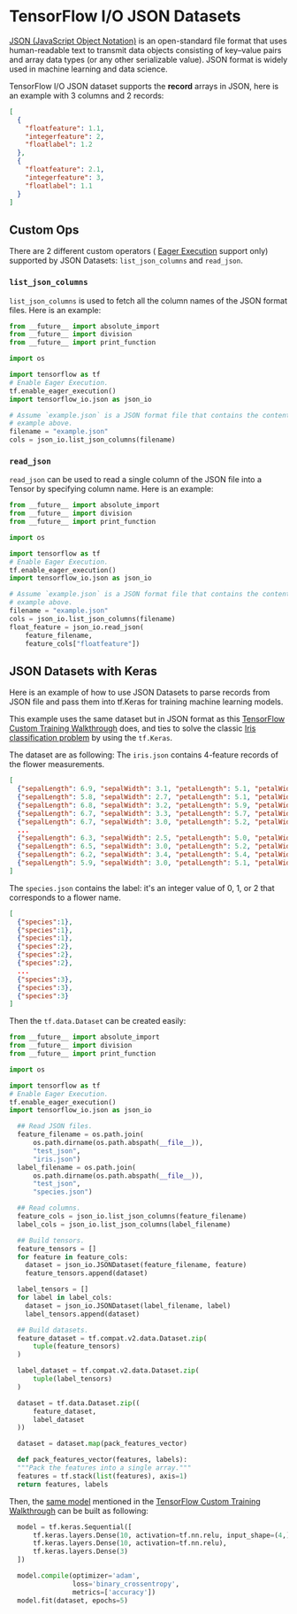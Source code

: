 # TensorFlow I/O JSON Datasets

[JSON (JavaScript Object Notation)](https://www.json.org/) is an open-standard
file format that uses human-readable text to transmit data objects consisting
of key–value pairs and array data types (or any other serializable value). JSON
format is widely used in machine learning and data science.

TensorFlow I/O JSON dataset supports the **record** arrays in JSON, here
is an example with 3 columns and 2 records:

```json
[
  {
    "floatfeature": 1.1,
    "integerfeature": 2,
    "floatlabel": 1.2
  },
  {
    "floatfeature": 2.1,
    "integerfeature": 3,
    "floatlabel": 1.1  
  }
]
```

## Custom Ops

There are 2 different custom operators (
[Eager Execution](https://www.tensorflow.org/guide/eager) support only)
supported by JSON Datasets: `list_json_columns` and `read_json`.

### `list_json_columns`

`list_json_columns` is used to fetch all the column names of the JSON format
files. Here is an example:

```python
from __future__ import absolute_import
from __future__ import division
from __future__ import print_function

import os

import tensorflow as tf
# Enable Eager Execution.
tf.enable_eager_execution()
import tensorflow_io.json as json_io

# Assume `example.json` is a JSON format file that contains the content of the
# example above.
filename = "example.json"
cols = json_io.list_json_columns(filename)
```

### `read_json`

`read_json` can be used to read a single column of the JSON file into a
Tensor by specifying column name. Here is an example:

```python
from __future__ import absolute_import
from __future__ import division
from __future__ import print_function

import os

import tensorflow as tf
# Enable Eager Execution.
tf.enable_eager_execution()
import tensorflow_io.json as json_io

# Assume `example.json` is a JSON format file that contains the content of the
# example above.
filename = "example.json"
cols = json_io.list_json_columns(filename)
float_feature = json_io.read_json(
    feature_filename,
    feature_cols["floatfeature"])
```

## JSON Datasets with Keras

Here is an example of how to use JSON Datasets to parse records from JSON file
and pass them into tf.Keras for training machine learning models.

This example uses the same dataset but in JSON format as this
[TensorFlow Custom Training Walkthrough](https://www.tensorflow.org/tutorials/eager/custom_training_walkthrough)
does, and ties to solve the classic
[Iris classification problem](https://en.wikipedia.org/wiki/Iris_flower_data_set)
by using the `tf.Keras`.

The dataset are as following:
The `iris.json` contains 4-feature records of the flower measurements.

```json
[
  {"sepalLength": 6.9, "sepalWidth": 3.1, "petalLength": 5.1, "petalWidth": 2.3},
  {"sepalLength": 5.8, "sepalWidth": 2.7, "petalLength": 5.1, "petalWidth": 1.9},
  {"sepalLength": 6.8, "sepalWidth": 3.2, "petalLength": 5.9, "petalWidth": 2.3},
  {"sepalLength": 6.7, "sepalWidth": 3.3, "petalLength": 5.7, "petalWidth": 2.5},
  {"sepalLength": 6.7, "sepalWidth": 3.0, "petalLength": 5.2, "petalWidth": 2.3},
  ...
  {"sepalLength": 6.3, "sepalWidth": 2.5, "petalLength": 5.0, "petalWidth": 1.9},
  {"sepalLength": 6.5, "sepalWidth": 3.0, "petalLength": 5.2, "petalWidth": 2.0},
  {"sepalLength": 6.2, "sepalWidth": 3.4, "petalLength": 5.4, "petalWidth": 2.3},
  {"sepalLength": 5.9, "sepalWidth": 3.0, "petalLength": 5.1, "petalWidth": 1.8}
]
```

The `species.json` contains the label: it's an integer value of 0, 1, or 2 that
corresponds to a flower name.

```json
[
  {"species":1},
  {"species":1},
  {"species":1},
  {"species":2},
  {"species":2},
  {"species":2},
  ...
  {"species":3},
  {"species":3},
  {"species":3}
]
```

Then the `tf.data.Dataset` can be created easily:

```python
from __future__ import absolute_import
from __future__ import division
from __future__ import print_function

import os

import tensorflow as tf
# Enable Eager Execution.
tf.enable_eager_execution()
import tensorflow_io.json as json_io

  ## Read JSON files.
  feature_filename = os.path.join(
      os.path.dirname(os.path.abspath(__file__)),
      "test_json",
      "iris.json")
  label_filename = os.path.join(
      os.path.dirname(os.path.abspath(__file__)),
      "test_json",
      "species.json")

  ## Read columns.
  feature_cols = json_io.list_json_columns(feature_filename)
  label_cols = json_io.list_json_columns(label_filename)

  ## Build tensors.
  feature_tensors = []
  for feature in feature_cols:
    dataset = json_io.JSONDataset(feature_filename, feature)
    feature_tensors.append(dataset)

  label_tensors = []
  for label in label_cols:
    dataset = json_io.JSONDataset(label_filename, label)
    label_tensors.append(dataset)

  ## Build datasets.
  feature_dataset = tf.compat.v2.data.Dataset.zip(
      tuple(feature_tensors)
  )

  label_dataset = tf.compat.v2.data.Dataset.zip(
      tuple(label_tensors)
  )

  dataset = tf.data.Dataset.zip((
      feature_dataset,
      label_dataset
  ))

  dataset = dataset.map(pack_features_vector)

  def pack_features_vector(features, labels):
  """Pack the features into a single array."""
  features = tf.stack(list(features), axis=1)
  return features, labels

```

Then, the
[same model](https://www.tensorflow.org/tutorials/eager/custom_training_walkthrough#create_a_model_using_keras)
mentioned in the
[TensorFlow Custom Training Walkthrough](https://www.tensorflow.org/tutorials/eager/custom_training_walkthrough)
can be built as following:

```python
  model = tf.keras.Sequential([
      tf.keras.layers.Dense(10, activation=tf.nn.relu, input_shape=(4,)),
      tf.keras.layers.Dense(10, activation=tf.nn.relu),
      tf.keras.layers.Dense(3)
  ])

  model.compile(optimizer='adam',
                loss='binary_crossentropy',
                metrics=['accuracy'])
  model.fit(dataset, epochs=5)
```
